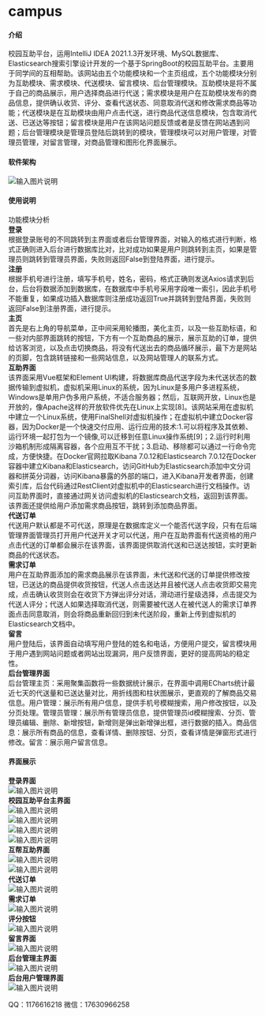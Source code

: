 # campus

#### 介绍
校园互助平台，运用IntelliJ IDEA 2021.1.3开发环境、MySQL数据库、Elasticsearch搜索引擎设计开发的一个基于SpringBoot的校园互助平台。主要用于同学间的互相帮助。该网站由五个功能模块和一个主页组成，五个功能模块分别为互助模块、需求模块、代送模块、留言模块、后台管理模块。互助模块是将不属于自己的商品展示，用户选择商品进行代送；需求模块是用户在互助模块发布的商品信息，提供确认收货、评分、查看代送状态、同意取消代送和修改需求商品等功能；代送模块是在互助模块由用户点击代送，进行商品代送信息模块，包含取消代送、已送达等按钮；留言模块是用户在该网站问题反馈或者是反馈在网站遇到问题；后台管理模块是管理员登陆后跳转到的模块，管理模块可以对用户管理，对管理员管理，对留言管理，对商品管理和图形化界面展示。

#### 软件架构

![输入图片说明](https://images.gitee.com/uploads/images/2022/0606/162853_ff48079e_9708949.png "屏幕截图.png")  

#### 使用说明

功能模块分析  
 **登录**   
    根据登录账号的不同跳转到主界面或者后台管理界面，对输入的格式进行判断，格式正确则进入后台进行数据库比对，比对成功如果是用户则跳转到主页，如果是管理员则跳转到管理员界面，失败则返回False到登陆界面，进行提示。  
 **注册**   
    根据手机号进行注册，填写手机号，姓名，密码，格式正确则发送Axios请求到后台，后台将数据添加到数据库，在数据库中手机号采用字段唯一索引，因此手机号不能重复，如果成功插入数据库则注册成功返回True并跳转到登陆界面，失败则返回False到注册界面，进行提示。  
 **主页**   
    首先是右上角的导航菜单，正中间采用轮播图，美化主页，以及一些互助标语，和一些对内部界面跳转的按钮，下方有一个互助商品的展示，展示互助的订单，提供给访客浏览，以及点击切换商品，将没有代送出去的商品循环展示，最下方是网站的页脚，包含跳转链接和一些网站信息，以及网站管理人的联系方式。  
 **互助界面**   
    该界面采用Vue框架和Element UI构建，将数据库商品代送字段为未代送状态的数据传输到虚拟机，虚拟机采用Linux的系统，因为Linux是多用户多进程系统，Windows是单用户伪多用户系统，不适合服务器；然后，互联网开放，Linux也是开放的，像Apache这样的开放软件优先在Linux上实现[8]。该网站采用在虚拟机中建立一个Linux系统，使用FinalShell对虚拟机操作；在虚拟机中建立Docker容器，因为Docker是一个快速交付应用、运行应用的技术:1.可以将程序及其依赖、运行环境一起打包为一个镜像,可以迁移到任意Linux操作系统[9]；2.运行时利用沙箱机制形成隔离容器，各个应用互不干扰；3.启动、移除都可以通过一行命令完成，方便快捷。在Docker官网拉取Kibana 7.0.12和Elasticsearch 7.0.12在Docker容器中建立Kibana和Elasticsearch，访问GitHub为Elasticsearch添加中文分词器和拼英分词器，访问Kibana暴露的外部的端口，进入Kibana开发者界面，创建索引库，后台代码通过RestClient对虚拟机中的Elasticsearch进行文档操作。访问互助界面时，直接通过网关访问虚拟机的Elasticsearch文档，返回到该界面。该界面还提供给用户添加需求商品按钮，跳转到添加商品界面。  
 **代送订单**   
    代送用户默认都是不可代送，原理是在数据库定义一个能否代送字段，只有在后端管理界面管理员打开用户代送开关才可以代送，用户在互助界面有代送资格的用户点击代送的订单都会展示在该界面，该界面提供取消代送和已送达按钮，实时更新商品的代送状态。  
 **需求订单**   
    用户在互助界面添加的需求商品展示在该界面，未代送和代送的订单提供修改按钮，已送达的商品提供收货按钮，代送人点击送达并且被代送人点击收货即交易完成，点击确认收货则会在收货下方弹出评分对话，滑动进行星级选择，点击提交为代送人评分；代送人如果选择取消代送，则需要被代送人在被代送人的需求订单界面点击同意取消，则会将商品重新回归到未代送阶段，重新上传到虚拟机的Elasticsearch文档中。  
 **留言**   
    用户登陆后，该界面自动填写用户登陆的姓名和电话，方便用户提交，留言模块用于用户遇到网站问题或者网站出现漏洞，用户反馈界面，更好的提高网站的稳定性。  
 **后台管理界面**   
    后台管理主页：采用聚集函数将一些数据统计展示，在界面中调用ECharts统计最近七天的代送量和已送达量对比，用折线图和柱状图展示，更直观的了解商品交易信息。用户管理：展示所有用户信息，提供手机号模糊搜索，用户修改按钮，以及分页处理。管理员管理：展示所有管理员信息，提供管理员id模糊搜索、分页、管理员编辑、删除、新增按钮，新增则是弹出新增弹出框，进行数据的插入。商品信息：展示所有商品的信息，查看详情、删除按钮、分页，查看详情是弹窗形式进行修改。留言：展示用户留言信息。  


#### 界面展示  
 **登录界面**   
![输入图片说明](user/src/main/resources/static/assets/images/loginimage.png)  
 **校园互助平台主界面**  
 ![输入图片说明](user/src/main/resources/static/assets/images/index1image.png)  
![输入图片说明](user/src/main/resources/static/assets/images/index2image.png)  
![输入图片说明](user/src/main/resources/static/assets/images/index3image.png)  
![输入图片说明](user/src/main/resources/static/assets/images/index4image.png)  
 **互帮互助界面**    
![输入图片说明](user/src/main/resources/static/assets/images/mutualhelp1image.png)  
![输入图片说明](user/src/main/resources/static/assets/images/mutualhelp2image.png)  
 **代送订单**   
![输入图片说明](user/src/main/resources/static/assets/images/SendOrderimage.png)  
 **需求订单**   
![输入图片说明](user/src/main/resources/static/assets/images/demanOrderimage.png)  
 **评分按钮**     
![输入图片说明](user/src/main/resources/static/assets/images/scorebuttonimage.png)  
 **留言界面**   
![输入图片说明](user/src/main/resources/static/assets/images/contactimage.png)  
 **后台管理主界面**   
![输入图片说明](user/src/main/resources/static/assets/images/manageIndeximage.png)  
 **后台用户管理界面**   
![输入图片说明](user/src/main/resources/static/assets/images/manageUserimage.png)  

QQ：1176616218
微信：17630966258